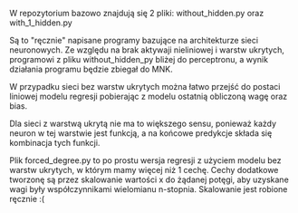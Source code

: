 W repozytorium bazowo znajdują się 2 pliki: without_hidden.py oraz with_1_hidden.py  
	
Są to "ręcznie" napisane programy bazujące na architekturze sieci neuronowych. Ze względu na brak aktywaji nieliniowej i warstw ukrytych, programowi z pliku without_hidden_py bliżej do perceptronu, a wynik działania programu
będzie zbiegał do MNK.

W przypadku sieci bez warstw ukrytych można łatwo przejść do postaci liniowej modelu regresji pobierając z modelu ostatnią obliczoną wagę oraz bias.

Dla sieci z warstwą ukrytą nie ma to większego sensu, ponieważ każdy neuron w tej warstwie jest funkcją, a na końcowe predykcje składa się kombinacja tych funkcji.

Plik forced_degree.py to po prostu wersja regresji z użyciem modelu bez warstw ukrytych, w którym mamy więcej niż 1 cechę. Cechy dodatkowe tworzonę są przez skalowanie wartości x do żądanej potęgi, aby uzyskane wagi były współczynnikami wielomianu n-stopnia. Skalowanie jest robione ręcznie :(
